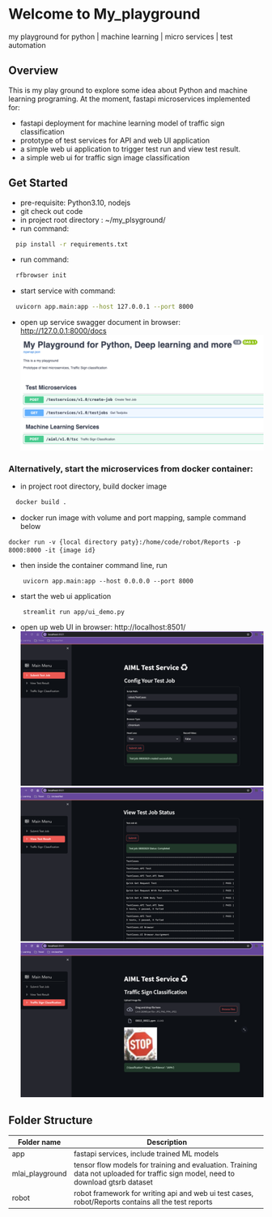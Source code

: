 # Welcome to My_playground
my playground for python | machine learning | micro services | test automation

## Overview

This is my play ground to explore some idea about Python and machine learning programing.
At the moment, fastapi microservices implemented for:
- fastapi deployment for machine learning model of traffic sign classification
- prototype of test services for API and web UI application
- a simple web ui application to trigger test run and view test result.
- a simple web ui for traffic sign image classification

## Get Started
- pre-requisite: Python3.10, nodejs
- git check out code
- in project root directory : ~/my_plsyground/
- run command: 
```sh
  pip install -r requirements.txt
````
- run command: 
```sh
  rfbrowser init
````
- start service with command: 
```sh 
  uvicorn app.main:app --host 127.0.0.1 --port 8000
```
- open up service swagger document in browser: http://127.0.0.1:8000/docs
![img.png](document/swagger_img.png)
### Alternatively, start the microservices from docker container:

- in project root directory, build docker image
```sh
  docker build .
```
- docker run image with volume and port mapping, sample command below
```shell
docker run -v {local directory paty}:/home/code/robot/Reports -p 8000:8000 -it {image id}
```
- then inside the container command line, run
```shell
    uvicorn app.main:app --host 0.0.0.0 --port 8000
```
- start the web ui application
```shell
    streamlit run app/ui_demo.py
```
- open up web UI in browser: http://localhost:8501/
![img.png](document/UISubmitJob.png)
![img.png](document/UIviewjob.png)
![img.png](document/UItrafficSign.png)


## Folder Structure

| Folder name     | Description                                                                                                                       | 
|-----------------|-----------------------------------------------------------------------------------------------------------------------------------|
| app             | fastapi services, include trained ML models                                                                                       | 
| mlai_playground | tensor flow models for training and evaluation. Training data not uploaded for traffic sign model, need to download gtsrb dataset |
| robot           | robot framework for writing api and web ui test cases, robot/Reports contains all the test reports                                |



